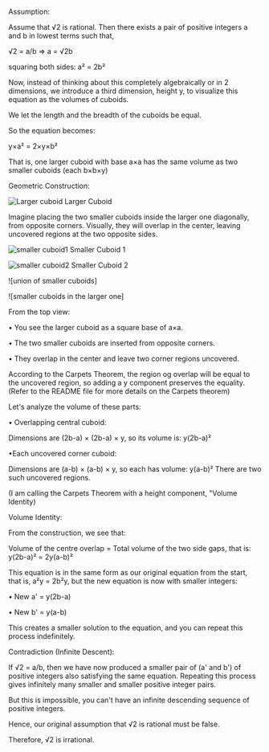 Assumption:

Assume that √2 is rational. Then there exists a pair of positive integers a and b in lowest terms such that,

√2 = a/b ⇒ a = √2b

squaring both sides: a² = 2b²

Now, instead of thinking about this completely algebraically or in 2 dimensions, we introduce a third dimension, height y, to visualize 
this equation as the volumes of cuboids.

We let the length and the breadth of the cuboids be equal.

So the equation becomes:

y×a² = 2×y×b² 

That is, one larger cuboid with base a×a has the same volume as two smaller cuboids (each b×b×y)

Geometric Construction:

![Larger cuboid](https://github.com/BongoLogic/3D-Proof-of-Irrationality/blob/main/photo_2025-06-12_23-07-52.jpg?raw=true)
Larger Cuboid

Imagine placing the two smaller cuboids inside the larger one diagonally, from opposite corners. Visually, they will overlap in the center, leaving uncovered regions at the two opposite sides.

![smaller cuboid1](https://github.com/BongoLogic/3D-Proof-of-Irrationality/blob/main/photo_2025-06-12_23-06-49.jpg?raw=true)
Smaller Cuboid 1

![smaller cuboid2](https://github.com/BongoLogic/3D-Proof-of-Irrationality/blob/main/photo_2025-06-12_23-06-49.jpg?raw=true)
Smaller Cuboid 2

![union of smaller cuboids]

![smaller cuboids in the larger one]

From the top view:

• You see the larger cuboid as a square base of a×a.

• The two smaller cuboids are inserted from opposite corners.

• They overlap in the center and leave two corner regions uncovered.

According to the Carpets Theorem, the region og overlap will be equal to the uncovered region, so adding a y component preserves the equality. (Refer to the README file for more details on the Carpets theorem)

Let's analyze the volume of these parts:

• Overlapping central cuboid:

Dimensions are (2b-a) × (2b-a) × y, so its volume is: y(2b-a)²

•Each uncovered corner cuboid:

Dimensions are (a-b) × (a-b) × y, so each has volume: y(a-b)²
There are two such uncovered regions.

(I am calling the Carpets Theorem with a height component, "Volume Identity)

Volume Identity:

From the construction, we see that:

Volume of the centre overlap = Total volume of the two side gaps, that is:
y(2b-a)² = 2y(a-b)²

This equation is in the same form as our original equation from the start, that is, a²y = 2b²y, but the new equation is now with smaller integers:

• New a' = y(2b-a)

• New b' = y(a-b)

This creates a smaller solution to the equation, and you can repeat this process indefinitely.

Contradiction (Infinite Descent):

If √2 = a/b, then we have now produced a smaller pair of (a' and b') of positive integers also satisfying the same equation. Repeating this process gives infinitely many smaller and smaller positive integer pairs.

But this is impossible, you can't have an infinite descending sequence of positive integers.

Hence, our original assumption that √2 is rational must be false.

Therefore, √2 is irrational.
